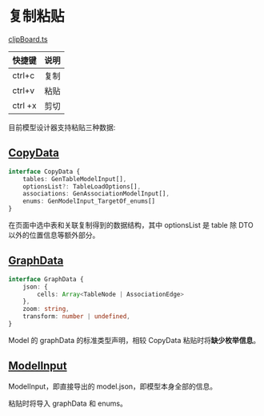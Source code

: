# 复制粘贴

[clipBoard.ts](https://github.com/pot-mot/jimmer-code-gen-vue3/blob/main/src/components/pages/ModelEditor/graph/clipBoard/clipBoard.ts)

| 快捷键 | 说明 |
|---|----|
| ctrl+c | 复制 |
| ctrl+v | 粘贴 |
| ctrl +x | 剪切 |

目前模型设计器支持粘贴三种数据:

## [CopyData](https://github.com/pot-mot/jimmer-code-gen-vue3/blob/main/src/shape/CopyData.ts)

```typescript
interface CopyData {
    tables: GenTableModelInput[],
    optionsList?: TableLoadOptions[],
    associations: GenAssociationModelInput[],
    enums: GenModelInput_TargetOf_enums[]
}
```

在页面中选中表和关联复制得到的数据结构，其中 optionsList 是 table 除 DTO 以外的位置信息等额外部分。

## [GraphData](https://github.com/pot-mot/jimmer-code-gen-vue3/blob/main/src/shape/GraphData.ts)

```typescript
interface GraphData {
    json: {
        cells: Array<TableNode | AssociationEdge>
    },
    zoom: string,
    transform: number | undefined,
}
```

Model 的 graphData 的标准类型声明，相较 CopyData 粘贴时将**缺少枚举信息**。

## [ModelInput](https://github.com/pot-mot/jimmer-code-gen-vue3/blob/main/src/shape/ModelInput.ts)

ModelInput，即直接导出的 model.json，即模型本身全部的信息。

粘贴时将导入 graphData 和 enums。
